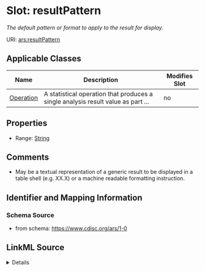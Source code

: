 # Slot: resultPattern


_The default pattern or format to apply to the result for display._



URI: [ars:resultPattern](https://www.cdisc.org/ars/1-0/resultPattern)



<!-- no inheritance hierarchy -->




## Applicable Classes

| Name | Description | Modifies Slot |
| --- | --- | --- |
[Operation](Operation.md) | A statistical operation that produces a single analysis result value as part ... |  no  |







## Properties

* Range: [String](String.md)





## Comments

* May be a textual representation of a generic result to be displayed in a table shell (e.g. XX.X) or a machine readable formatting instruction.

## Identifier and Mapping Information







### Schema Source


* from schema: https://www.cdisc.org/ars/1-0




## LinkML Source

<details>
```yaml
name: resultPattern
description: The default pattern or format to apply to the result for display.
comments:
- May be a textual representation of a generic result to be displayed in a table shell
  (e.g. XX.X) or a machine readable formatting instruction.
from_schema: https://www.cdisc.org/ars/1-0
rank: 1000
alias: resultPattern
domain_of:
- Operation
range: string

```
</details>